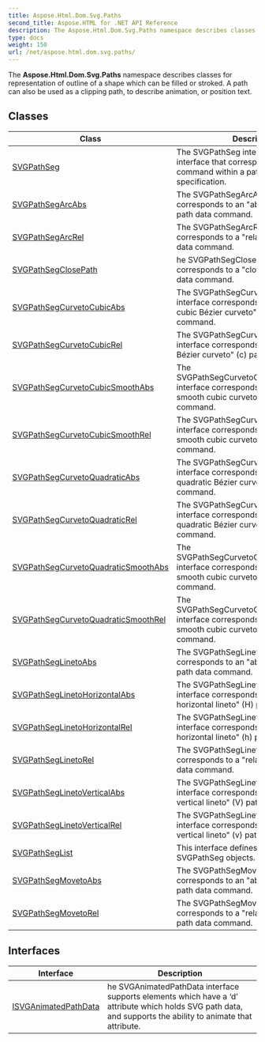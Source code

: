```yaml
---
title: Aspose.Html.Dom.Svg.Paths
second_title: Aspose.HTML for .NET API Reference
description: The Aspose.Html.Dom.Svg.Paths namespace describes classes for representation of outline of a shape which can be filled or stroked. A path can also be used as a clipping path to describe animation or position text
type: docs
weight: 150
url: /net/aspose.html.dom.svg.paths/
---
```

The **Aspose.Html.Dom.Svg.Paths** namespace describes classes for representation of outline of a shape which can be filled or stroked. A path can also be used as a clipping path, to describe animation, or position text.

## Classes

| Class | Description |
| --- | --- |
| [SVGPathSeg](./svgpathseg/) | The SVGPathSeg interface is a base interface that corresponds to a single command within a path data specification. |
| [SVGPathSegArcAbs](./svgpathsegarcabs/) | The SVGPathSegArcAbs interface corresponds to an "absolute arcto" (A) path data command. |
| [SVGPathSegArcRel](./svgpathsegarcrel/) | The SVGPathSegArcRel interface corresponds to a "relative arcto" (a) path data command. |
| [SVGPathSegClosePath](./svgpathsegclosepath/) | he SVGPathSegClosePath interface corresponds to a "closepath" (z) path data command. |
| [SVGPathSegCurvetoCubicAbs](./svgpathsegcurvetocubicabs/) | The SVGPathSegCurvetoCubicAbs interface corresponds to an "absolute cubic Bézier curveto" (C) path data command. |
| [SVGPathSegCurvetoCubicRel](./svgpathsegcurvetocubicrel/) | The SVGPathSegCurvetoCubicRel interface corresponds to a "relative cubic Bézier curveto" (c) path data command. |
| [SVGPathSegCurvetoCubicSmoothAbs](./svgpathsegcurvetocubicsmoothabs/) | The SVGPathSegCurvetoCubicSmoothAbs interface corresponds to an "absolute smooth cubic curveto" (S) path data command. |
| [SVGPathSegCurvetoCubicSmoothRel](./svgpathsegcurvetocubicsmoothrel/) | The SVGPathSegCurvetoCubicSmoothRel interface corresponds to a "relative smooth cubic curveto" (s) path data command. |
| [SVGPathSegCurvetoQuadraticAbs](./svgpathsegcurvetoquadraticabs/) | The SVGPathSegCurvetoQuadraticAbs interface corresponds to an "absolute quadratic Bézier curveto" (Q) path data command. |
| [SVGPathSegCurvetoQuadraticRel](./svgpathsegcurvetoquadraticrel/) | The SVGPathSegCurvetoQuadraticRel interface corresponds to a "relative quadratic Bézier curveto" (q) path data command. |
| [SVGPathSegCurvetoQuadraticSmoothAbs](./svgpathsegcurvetoquadraticsmoothabs/) | The SVGPathSegCurvetoQuadraticSmoothAbs interface corresponds to an "absolute smooth cubic curveto" (T) path data command. |
| [SVGPathSegCurvetoQuadraticSmoothRel](./svgpathsegcurvetoquadraticsmoothrel/) | The SVGPathSegCurvetoQuadraticSmoothRel interface corresponds to a "relative smooth cubic curveto" (t) path data command. |
| [SVGPathSegLinetoAbs](./svgpathseglinetoabs/) | The SVGPathSegLinetoAbs interface corresponds to an "absolute lineto" (L) path data command. |
| [SVGPathSegLinetoHorizontalAbs](./svgpathseglinetohorizontalabs/) | The SVGPathSegLinetoHorizontalAbs interface corresponds to an "absolute horizontal lineto" (H) path data command. |
| [SVGPathSegLinetoHorizontalRel](./svgpathseglinetohorizontalrel/) | The SVGPathSegLinetoHorizontalRel interface corresponds to a "relative horizontal lineto" (h) path data command. |
| [SVGPathSegLinetoRel](./svgpathseglinetorel/) | The SVGPathSegLinetoRel interface corresponds to a "relative lineto" (l) path data command. |
| [SVGPathSegLinetoVerticalAbs](./svgpathseglinetoverticalabs/) | The SVGPathSegLinetoVerticalAbs interface corresponds to an "absolute vertical lineto" (V) path data command. |
| [SVGPathSegLinetoVerticalRel](./svgpathseglinetoverticalrel/) | The SVGPathSegLinetoVerticalRel interface corresponds to a "relative vertical lineto" (v) path data command. |
| [SVGPathSegList](./svgpathseglist/) | This interface defines a list of SVGPathSeg objects. |
| [SVGPathSegMovetoAbs](./svgpathsegmovetoabs/) | The SVGPathSegMovetoAbs interface corresponds to an "absolute moveto" (M) path data command. |
| [SVGPathSegMovetoRel](./svgpathsegmovetorel/) | The SVGPathSegMovetoRel interface corresponds to a "relative moveto" (m) path data command. |
## Interfaces

| Interface | Description |
| --- | --- |
| [ISVGAnimatedPathData](./isvganimatedpathdata/) | he SVGAnimatedPathData interface supports elements which have a ‘d’ attribute which holds SVG path data, and supports the ability to animate that attribute. |
